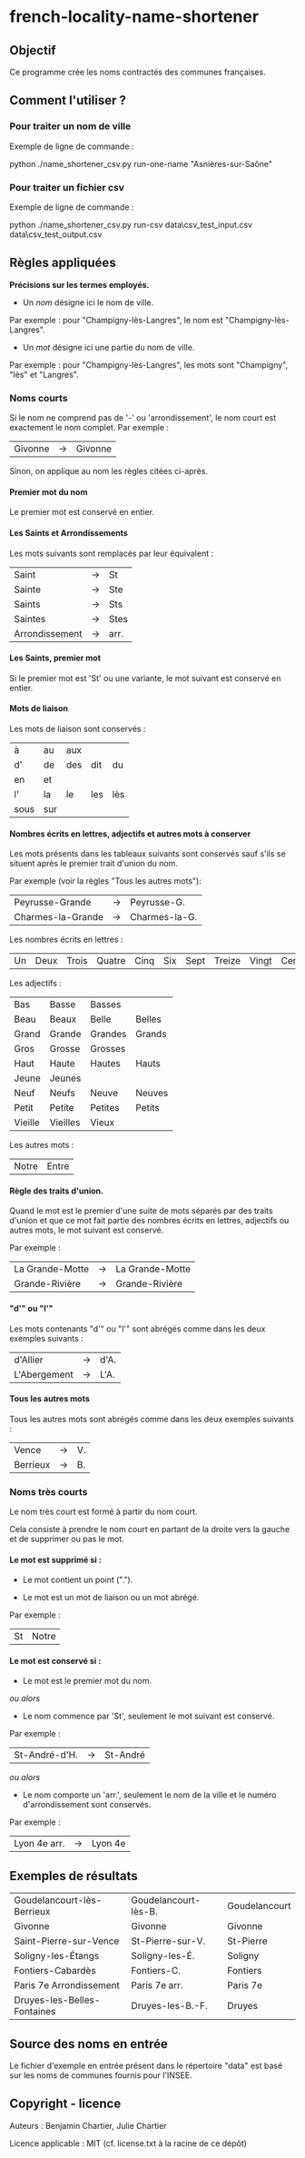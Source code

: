 # french-locality-name-shortener

## Objectif

Ce programme crée les noms contractés des communes françaises.


## Comment l'utiliser ?

### Pour traiter un nom de ville

Exemple de ligne de commande :

python ./name_shortener_csv.py run-one-name "Asnières-sur-Saône"

### Pour traiter un fichier csv

Exemple de ligne de commande :

python ./name_shortener_csv.py run-csv data\csv_test_input.csv data\csv_test_output.csv


## Règles appliquées
**Précisions sur les termes employés.**

- Un *nom* désigne ici le nom de ville.

Par exemple : pour "Champigny-lès-Langres", le nom est "Champigny-lès-Langres".

- Un *mot* désigne ici une partie du nom de ville.

Par exemple : pour "Champigny-lès-Langres", les mots sont "Champigny", "lès" et "Langres".

### Noms courts
Si le nom ne comprend pas de '-' ou 'arrondissement', le nom court est exactement le nom complet.
Par exemple :
<table>
  <tr><td>Givonne</td><td>-></td><td>Givonne</td></tr>
</table>

Sinon, on applique au nom les règles citées ci-après.

#### Premier mot du nom

Le premier mot est conservé en entier.

#### Les Saints et Arrondissements

Les mots suivants sont remplacés par leur équivalent :
<table>
  <tr><td>Saint</td><td>-></td><td>St</td></tr>
  <tr><td>Sainte</td><td>-></td><td>Ste</td></tr>
  <tr><td>Saints</td><td>-></td><td>Sts</td></tr>
  <tr><td>Saintes</td><td>-></td><td>Stes</td></tr>
  <tr><td>Arrondissement</td><td>-></td><td>arr.</td></tr>
</table>

#### Les Saints, premier mot

Si le premier mot est 'St' ou une variante, le mot suivant est conservé en entier.

#### Mots de liaison

Les mots de liaison sont conservés :
<table>
  <tr><td>à</td><td>au</td><td>aux</td><td></td><td></td></tr>
  <tr><td>d'</td><td>de</td><td>des</td><td>dit</td><td>du</td></tr>
  <tr><td>en</td><td>et</td><td></td><td></td><td></td></tr>
  <tr><td>l'</td><td>la</td><td>le</td><td>les</td><td>lès</td></tr>
  <tr><td>sous</td><td>sur</td><td></td><td></td><td></td></tr>
</table>

#### Nombres écrits en lettres, adjectifs et autres mots à conserver

Les mots présents dans les tableaux suivants sont conservés sauf s'ils se situent après le premier trait d'union du nom.

Par exemple (voir la règles "Tous les autres mots"):
<table>
  <tr><td>Peyrusse-Grande</td><td>-></td><td>Peyrusse-G.</td></tr>
  <tr><td>Charmes-la-Grande</td><td>-></td><td>Charmes-la-G.</td></tr>
</table>


Les nombres écrits en lettres :
<table>
  <tr>
    <td>Un</td><td>Deux</td><td>Trois</td><td>Quatre</td><td>Cinq</td><td>Six</td><td>Sept</td><td>Treize</td><td>Vingt</td><td>Cent</td><td>Mille</td>
  </tr>
</table>

Les adjectifs :
<table>
  <tr><td>Bas</td><td>Basse</td><td>Basses</td><td></td></tr>
  <tr>
    <td>Beau</td><td>Beaux</td><td>Belle</td><td>Belles</td>
  </tr>
  <tr>
    <td>Grand</td><td>Grande</td><td>Grandes</td><td>Grands</td>
  </tr>
  <tr><td>Gros</td><td>Grosse</td><td>Grosses</td><td></td></tr>
  <tr>
    <td>Haut</td><td>Haute</td><td>Hautes</td><td>Hauts</td>
  </tr>
  <tr>
    <td>Jeune</td><td>Jeunes</td><td></td><td></td>
  </tr>
  <tr>
    <td>Neuf</td><td>Neufs</td><td>Neuve</td><td>Neuves</td>
  </tr>
  <tr>
    <td>Petit</td><td>Petite</td><td>Petites</td><td>Petits</td>
  </tr>
  <tr>
    <td>Vieille</td><td>Vieilles</td><td>Vieux</td><td></td>
  </tr>
</table>

Les autres mots :
<table>
  <tr><td>Notre</td><td>Entre</td></tr>
</table>

#### Règle des traits d'union.

Quand le mot est le premier d'une suite de mots séparés par des traits d'union et que ce mot fait partie des nombres écrits en lettres, adjectifs ou autres mots, le mot suivant est conservé.

Par exemple :
<table>
  <tr><td>La Grande-Motte</td><td>-></td><td>La Grande-Motte</td></tr>
  <tr><td>Grande-Rivière</td><td>-></td><td>Grande-Rivière</td></tr>
</table>

#### "d'" ou "l'"

Les mots contenants "d'" ou "l'" sont abrégés comme dans les deux exemples suivants :
<table>
  <tr><td>d'Allier</td><td>-></td><td>d'A.</td></tr>
  <tr><td>L'Abergement</td><td>-></td><td>L'A.</td></tr>
</table>

#### Tous les autres mots

Tous les autres mots sont abrégés comme dans les deux exemples suivants :
<table>
  <tr><td>Vence</td><td>-></td><td>V.</td></tr>
  <tr><td>Berrieux</td><td>-></td><td>B.</td></tr>
</table>

### Noms très courts
Le nom très court est formé à partir du nom court.

Cela consiste à prendre le nom court en partant de la droite vers la gauche et de supprimer ou pas le mot.

#### Le mot est supprimé si :

- Le mot contient un point (".").

- Le mot est un mot de liaison ou un mot abrégé.

Par exemple :
<table>
  <tr>
    <td>St</td><td>Notre</td>
  </tr>
</table>

#### Le mot est conservé si :

- Le mot est le premier mot du nom.

*ou alors*

- Le nom commence par 'St', seulement le mot suivant est conservé.

Par exemple :
<table>
  <tr><td>St-André-d'H.</td><td>-></td><td>St-André</td></tr>
</table>

*ou alors*

- Le nom comporte un 'arr.', seulement le nom de la ville et le numéro d'arrondissement sont conservés.

Par exemple :
<table>
  <tr><td>Lyon 4e arr.</td><td>-></td><td>Lyon 4e</td></tr>
</table>


## Exemples de résultats

<table>
  <tr><td>Goudelancourt-lès-Berrieux</td><td>Goudelancourt-lès-B.</td><td>Goudelancourt</td></tr>
  <tr><td>Givonne</td><td>Givonne</td><td>Givonne</td></tr>
  <tr><td>Saint-Pierre-sur-Vence</td><td>St-Pierre-sur-V.</td><td>St-Pierre</td></tr>
  <tr><td>Soligny-les-Étangs</td><td>Soligny-les-É.</td><td>Soligny</td></tr>
  <tr><td>Fontiers-Cabardès</td><td>Fontiers-C.</td><td>Fontiers</td></tr>
  <tr><td>Paris 7e Arrondissement</td><td>Paris 7e arr.</td><td>Paris 7e</td></tr>
  <tr><td>Druyes-les-Belles-Fontaines</td><td>Druyes-les-B.-F.</td><td>Druyes</td></tr>
</table>


## Source des noms en entrée

Le fichier d'exemple en entrée présent dans le répertoire "data" est basé sur les noms de communes fournis pour l'INSEE.


## Copyright - licence

Auteurs : Benjamin Chartier, Julie Chartier

Licence applicable : MIT (cf. license.txt à la racine de ce dépôt)